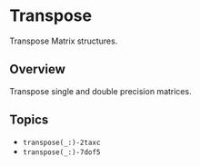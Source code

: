 # Transpose

Transpose Matrix structures.

## Overview

Transpose single and double precision matrices.

## Topics

- ``transpose(_:)-2taxc``
- ``transpose(_:)-7dof5``
